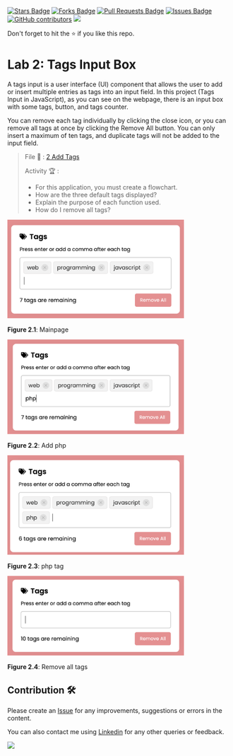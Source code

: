 <a href="https://github.com/drshahizan/learn-php/stargazers"><img src="https://img.shields.io/github/stars/drshahizan/learn-php" alt="Stars Badge"/></a>
<a href="https://github.com/drshahizan/learn-php/network/members"><img src="https://img.shields.io/github/forks/drshahizan/learn-php" alt="Forks Badge"/></a>
<a href="https://github.com/drshahizan/learn-php/pulls"><img src="https://img.shields.io/github/issues-pr/drshahizan/learn-php" alt="Pull Requests Badge"/></a>
<a href="https://github.com/drshahizan/learn-php/issues"><img src="https://img.shields.io/github/issues/drshahizan/learn-php" alt="Issues Badge"/></a>
<a href="https://github.com/drshahizan/learn-php/graphs/contributors"><img alt="GitHub contributors" src="https://img.shields.io/github/contributors/drshahizan/learn-php?color=2b9348"></a>
![](https://visitor-badge.glitch.me/badge?page_id=drshahizan/learn-php)

Don't forget to hit the :star: if you like this repo.

# Lab 2: Tags Input Box

A tags input is a user interface (UI) component that allows the user to add or insert multiple entries as tags into an input field. In this project (Tags Input in JavaScript), as you can see on the webpage, there is an input box with some tags, button, and tags counter.

You can remove each tag individually by clicking the close icon, or you can remove all tags at once by clicking the Remove All button. You can only insert a maximum of ten tags, and duplicate tags will not be added to the input field.

> File 📁 : [2 Add Tags](./download/2Add%20Tags)
> 
> Activity 🏆 :
> - For this application, you must create a flowchart.
> - How are the three default tags displayed?
> - Explain the purpose of each function used.
> - How do I remove all tags?
> 

<img src="./download/L2adv-a.png" width="400" />

**Figure 2.1**: Mainpage

<img src="./download/L2adv-b.png" width="400" />

**Figure 2.2**: Add php

<img src="./download/L2adv-c.png" width="400" />

**Figure 2.3**: php tag

<img src="./download/L2adv-d.png" width="400" />

**Figure 2.4**: Remove all tags

## Contribution 🛠️
Please create an [Issue](https://github.com/drshahizan/learn-php/issues) for any improvements, suggestions or errors in the content.

You can also contact me using [Linkedin](https://www.linkedin.com/in/drshahizan/) for any other queries or feedback.

![](https://visitor-badge.glitch.me/badge?page_id=drshahizan)
